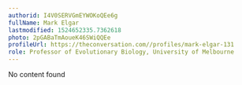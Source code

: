 ```yaml
---
authorid: I4V0SERVGmEYWOKoQEe6g
fullName: Mark Elgar
lastmodified: 1524652335.7362618
photo: 2pGABaTmAoueK46SWiQQEe
profileUrl: https://theconversation.com//profiles/mark-elgar-131
role: Professor of Evolutionary Biology, University of Melbourne
---
```

No content found
